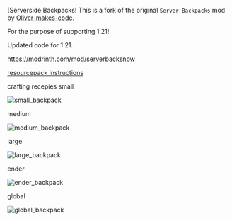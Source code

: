 [Serverside Backpacks!
This is a fork of the original `Server Backpacks` mod by [Oliver-makes-code](https://github.com/Oliver-makes-code/server-backpacks). 

For the purpose of supporting 1.21!

Updated code for 1.21.

https://modrinth.com/mod/serverbacksnow

<a href="https://polymer.pb4.eu/polymer/resource-packs/#making-pack-required:~:text=Identifier(%22minecraft%22%2C%20%22default%22)%3B%0A%7D-,Making%20pack%20required,will%20be%20located%20in%20your%20server%20folder%20as%20polymer%2Dresourcepack.zip.,-Previous">resourcepack instructions</a>


crafting recepies
small

![small_backpack](https://github.com/user-attachments/assets/a02db5c2-9aea-43ba-b182-7cd2a542cbcc)

medium

![medium_backpack](https://github.com/user-attachments/assets/b3d9a2fe-f200-42cf-a33b-8adcc13c69bd)

large

![large_backpack](https://github.com/user-attachments/assets/2dc78559-304d-4398-b21c-4d027166a704)

ender

![ender_backpack](https://github.com/user-attachments/assets/0ff1371c-5970-4610-b9a5-316fb3149a0e)

global

![global_backpack](https://github.com/user-attachments/assets/c928dea7-22ed-47de-a0de-d55754ea3720)
